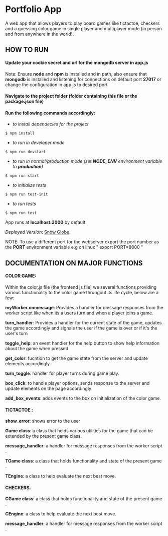 
# Portfolio App

A web app that allows players to play board games like tictactoe, checkers and a guessing color game in single player and multiplayer mode (in person and from anywhere in the world). 

## HOW TO RUN 


#### Update your cookie secret and url for the mongodb server in app.js 

Note: Ensure **node** and **npm** is installed and in path, also ensure that **mongodb** is installed and listening for connections on default port **27017** or change the configuration in app.js to desired port

#### Navigate to the project folder (folder containing this file or the package.json file) 

#### Run  the following commands accordingly:

- *to install dependecies for the project*
```
$ npm install  				
```

- *to run in developer mode*
```
$ npm run devstart  		
```

- *to run in normal/production mode (set **NODE_ENV** environment variable to **production**)*
```
$ npm run start 			
```

- *to initialize tests*
```
$ npm run test-init  	
```

- *to run tests*
```
$ npm run test  				
```

App runs at **localhost:3000** by default

*Deployed Version*: [Snow Globe](https://snow-globe.herokuapp.com/).

NOTE: To use a different port for the webserver export the port number as the **PORT** environment variable e.g on linux " export PORT=8000 "


## DOCUMENTATION ON MAJOR FUNCTIONS 

#### COLOR GAME:
  Within the color.js file (the frontend js file) we several functions providing various functionality to the color game througout its life cycle, below are a few:
 
  **myWorker.onmessage**: Provides a handler for message responses from the worker script like when its a users turn and when a player joins a game.

  **turn_handler**:  Provides a handler for the current state of the game, updates the game accordingly and signals the user if the game is over or if it's the user's turn

  **toggle_help**: an event handler for the help button to show help information about the game when pressed

  **get_color**: fucntion to get the game state from the server and update elements accordingly.

  **turn_toggle**: handler for player turns during game play.

  **box_click**: to handle player options, sends response to the server and update elements on the page accordingly

  **add_box_events**: adds events to the box on initialization of the color game.


#### TICTACTOE :
 **show_error**: shows error to the user

 **Game class**: a class that holds various utilities for the game that can be extended by the present game class.

 **message_handler**: a handler for message responses from the worker script .

 **TGame class**: a class that holds functionality and state of the present game .

  **TEngine**: a class to help evaluate the next best move.


#### CHECKERS:
  **CGame class**: a class that holds functionality and state of the present game .

  **CEngine**: a class to help evaluate the next best move.

  **message_handler**: a handler for message responses from the worker script .


  
